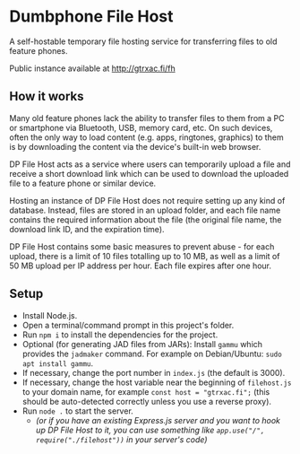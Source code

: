 # Dumbphone File Host
A self-hostable temporary file hosting service for transferring files to old feature phones.

Public instance available at http://gtrxac.fi/fh

## How it works
Many old feature phones lack the ability to transfer files to them from a PC or smartphone via Bluetooth, USB, memory card, etc. On such devices, often the only way to load content (e.g. apps, ringtones, graphics) to them is by downloading the content via the device's built-in web browser.

DP File Host acts as a service where users can temporarily upload a file and receive a short download link which can be used to download the uploaded file to a feature phone or similar device.

Hosting an instance of DP File Host does not require setting up any kind of database. Instead, files are stored in an upload folder, and each file name contains the required information about the file (the original file name, the download link ID, and the expiration time).

DP File Host contains some basic measures to prevent abuse - for each upload, there is a limit of 10 files totalling up to 10 MB, as well as a limit of 50 MB upload per IP address per hour. Each file expires after one hour.

## Setup
* Install Node.js.
* Open a terminal/command prompt in this project's folder.
* Run `npm i` to install the dependencies for the project.
* Optional (for generating JAD files from JARs): Install `gammu` which provides the `jadmaker` command. For example on Debian/Ubuntu: `sudo apt install gammu`.
* If necessary, change the port number in `index.js` (the default is 3000).
* If necessary, change the host variable near the beginning of `filehost.js` to your domain name, for example `const host = "gtrxac.fi";` (this should be auto-detected correctly unless you use a reverse proxy).
* Run `node .` to start the server.
  * *(or if you have an existing Express.js server and you want to hook up DP File Host to it, you can use something like `app.use("/", require("./filehost"))` in your server's code)*